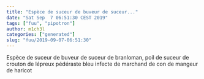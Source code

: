```yaml
---
title: "Espèce de suceur de buveur de suceur..."
date: "Sat Sep  7 06:51:30 CEST 2019"
tags: ["fuu", "pipotron"]
author: m1ch3l
categories: ["generated"]
slug: "fuu/2019-09-07-06:51:30"
---
```


Espèce de suceur de buveur de suceur de branloman, poil de suceur de crouton de lépreux pédéraste bleu infecte de marchand de con de mangeur de haricot
